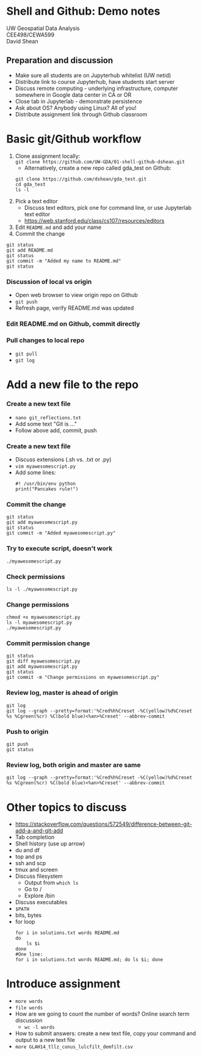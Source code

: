 # Shell and Github: Demo notes
UW Geospatial Data Analysis  
CEE498/CEWA599  
David Shean  

## Preparation and discussion
- Make sure all students are on Jupyterhub whitelist (UW netid)
- Distribute link to course Jupyterhub, have students start server
- Discuss remote computing - underlying infrastructure, computer somewhere in Google data center in CA or OR
- Close tab in Jupyterlab - demonstrate persistence
- Ask about OS? Anybody using Linux? All of you!
- Distribute assignment link through Github classroom

# Basic git/Github workflow
1. Clone assignment locally:  
`git clone https://github.com/UW-GDA/01-shell-github-dshean.git`
    * Alternatively, create a new repo called gda_test on Github:
    ```
    git clone https://github.com/dshean/gda_test.git  
    cd gda_test  
    ls -l
    ```
2. Pick a text editor
    * Discuss text editors, pick one for command line, or use Jupyterlab text editor
    * https://web.stanford.edu/class/cs107/resources/editors
3. Edit `README.md` and add your name
4. Commit the change
```
git status
git add README.md
git status
git commit -m "Added my name to README.md"
git status
```

### Discussion of local vs origin
* Open web browser to view origin repo on Github
* `git push`
* Refresh page, verify README.md was updated

### Edit README.md on Github, commit directly

### Pull changes to local repo
* `git pull`
* `git log`

# Add a new file to the repo

### Create a new text file
* `nano git_reflections.txt`
* Add some text "Git is ..."
* Follow above add, commit, push

### Create a new text file
* Discuss extensions (.sh vs. .txt or .py)
* `vim myawesomescript.py`
* Add some lines:
    ```
    #! /usr/bin/env python
    print("Pancakes rule!")
    ```

### Commit the change
```
git status
git add myawesomescript.py
git status
git commit -m "Added myawesomescript.py"
```

### Try to execute script, doesn't work
`./myawesomescript.py`

### Check permissions
`ls -l ./myawesomescript.py`

### Change permissions
```
chmod +x myawesomescript.py
ls -l myawesomescript.py
./myawesomescript.py
```

### Commit permission change
```
git status
git diff myawesomescript.py
git add myawesomescript.py
git status
git commit -m "Change permissions on myawesomescript.py"
```

### Review log, master is ahead of origin
```
git log
git log --graph --pretty=format:'%Cred%h%Creset -%C(yellow)%d%Creset %s %Cgreen(%cr) %C(bold blue)<%an>%Creset' --abbrev-commit
```

### Push to origin
```
git push
git status
```

### Review log, both origin and master are same
```
git log --graph --pretty=format:'%Cred%h%Creset -%C(yellow)%d%Creset %s %Cgreen(%cr) %C(bold blue)<%an>%Creset' --abbrev-commit
```

# Other topics to discuss
* https://stackoverflow.com/questions/572549/difference-between-git-add-a-and-git-add
* Tab completion
* Shell history (use up arrow)
* du and df
* top and ps
* ssh and scp
* tmux and screen
* Discuss filesystem
    * Output from `which ls`
    * Go to /
    * Explore /bin
* Discuss executables
* `$PATH`
* bits, bytes
* for loop
    ```
    for i in solutions.txt words README.md
    do
        ls $i
    done
    #One line:
    for i in solutions.txt words README.md; do ls $i; done
    ```

# Introduce assignment
* `more words`
* `file words`
* How are we going to count the number of words? Online search term discussion
    * `wc -l words`
* How to submit answers: create a new text file, copy your command and output to a new text file
* `more GLAH14_tllz_conus_lulcfilt_demfilt.csv`
